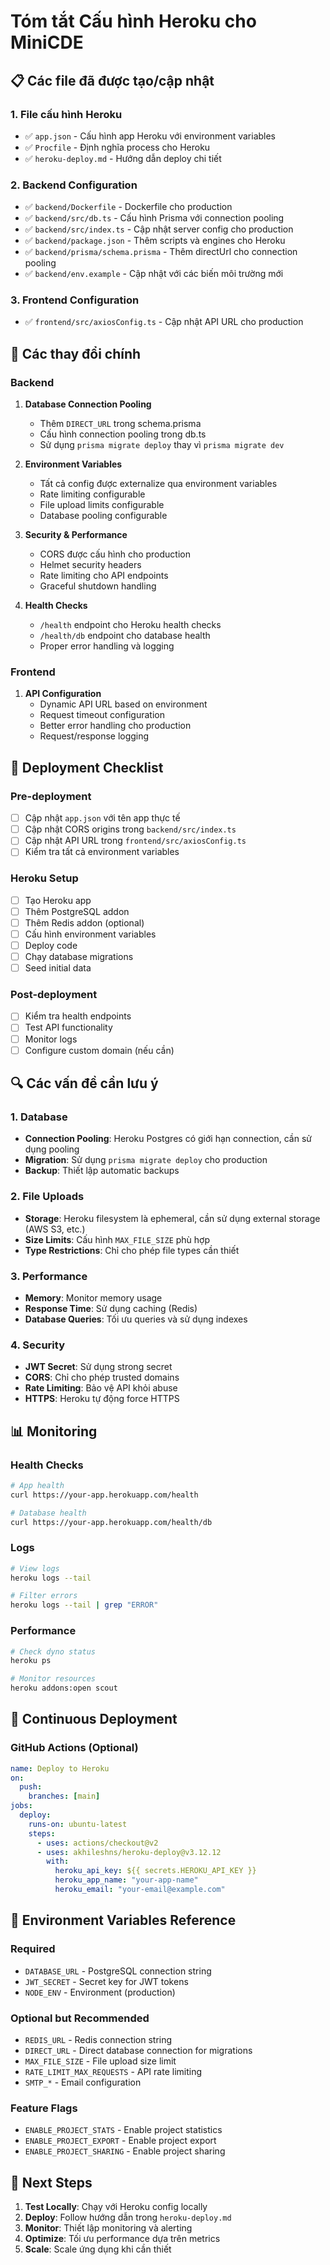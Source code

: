 # Tóm tắt Cấu hình Heroku cho MiniCDE

## 📋 Các file đã được tạo/cập nhật

### 1. File cấu hình Heroku
- ✅ `app.json` - Cấu hình app Heroku với environment variables
- ✅ `Procfile` - Định nghĩa process cho Heroku
- ✅ `heroku-deploy.md` - Hướng dẫn deploy chi tiết

### 2. Backend Configuration
- ✅ `backend/Dockerfile` - Dockerfile cho production
- ✅ `backend/src/db.ts` - Cấu hình Prisma với connection pooling
- ✅ `backend/src/index.ts` - Cập nhật server config cho production
- ✅ `backend/package.json` - Thêm scripts và engines cho Heroku
- ✅ `backend/prisma/schema.prisma` - Thêm directUrl cho connection pooling
- ✅ `backend/env.example` - Cập nhật với các biến môi trường mới

### 3. Frontend Configuration
- ✅ `frontend/src/axiosConfig.ts` - Cập nhật API URL cho production

## 🔧 Các thay đổi chính

### Backend
1. **Database Connection Pooling**
   - Thêm `DIRECT_URL` trong schema.prisma
   - Cấu hình connection pooling trong db.ts
   - Sử dụng `prisma migrate deploy` thay vì `prisma migrate dev`

2. **Environment Variables**
   - Tất cả config được externalize qua environment variables
   - Rate limiting configurable
   - File upload limits configurable
   - Database pooling configurable

3. **Security & Performance**
   - CORS được cấu hình cho production
   - Helmet security headers
   - Rate limiting cho API endpoints
   - Graceful shutdown handling

4. **Health Checks**
   - `/health` endpoint cho Heroku health checks
   - `/health/db` endpoint cho database health
   - Proper error handling và logging

### Frontend
1. **API Configuration**
   - Dynamic API URL based on environment
   - Request timeout configuration
   - Better error handling cho production
   - Request/response logging

## 🚀 Deployment Checklist

### Pre-deployment
- [ ] Cập nhật `app.json` với tên app thực tế
- [ ] Cập nhật CORS origins trong `backend/src/index.ts`
- [ ] Cập nhật API URL trong `frontend/src/axiosConfig.ts`
- [ ] Kiểm tra tất cả environment variables

### Heroku Setup
- [ ] Tạo Heroku app
- [ ] Thêm PostgreSQL addon
- [ ] Thêm Redis addon (optional)
- [ ] Cấu hình environment variables
- [ ] Deploy code
- [ ] Chạy database migrations
- [ ] Seed initial data

### Post-deployment
- [ ] Kiểm tra health endpoints
- [ ] Test API functionality
- [ ] Monitor logs
- [ ] Configure custom domain (nếu cần)

## 🔍 Các vấn đề cần lưu ý

### 1. Database
- **Connection Pooling**: Heroku Postgres có giới hạn connection, cần sử dụng pooling
- **Migration**: Sử dụng `prisma migrate deploy` cho production
- **Backup**: Thiết lập automatic backups

### 2. File Uploads
- **Storage**: Heroku filesystem là ephemeral, cần sử dụng external storage (AWS S3, etc.)
- **Size Limits**: Cấu hình `MAX_FILE_SIZE` phù hợp
- **Type Restrictions**: Chỉ cho phép file types cần thiết

### 3. Performance
- **Memory**: Monitor memory usage
- **Response Time**: Sử dụng caching (Redis)
- **Database Queries**: Tối ưu queries và sử dụng indexes

### 4. Security
- **JWT Secret**: Sử dụng strong secret
- **CORS**: Chỉ cho phép trusted domains
- **Rate Limiting**: Bảo vệ API khỏi abuse
- **HTTPS**: Heroku tự động force HTTPS

## 📊 Monitoring

### Health Checks
```bash
# App health
curl https://your-app.herokuapp.com/health

# Database health
curl https://your-app.herokuapp.com/health/db
```

### Logs
```bash
# View logs
heroku logs --tail

# Filter errors
heroku logs --tail | grep "ERROR"
```

### Performance
```bash
# Check dyno status
heroku ps

# Monitor resources
heroku addons:open scout
```

## 🔄 Continuous Deployment

### GitHub Actions (Optional)
```yaml
name: Deploy to Heroku
on:
  push:
    branches: [main]
jobs:
  deploy:
    runs-on: ubuntu-latest
    steps:
      - uses: actions/checkout@v2
      - uses: akhileshns/heroku-deploy@v3.12.12
        with:
          heroku_api_key: ${{ secrets.HEROKU_API_KEY }}
          heroku_app_name: "your-app-name"
          heroku_email: "your-email@example.com"
```

## 📝 Environment Variables Reference

### Required
- `DATABASE_URL` - PostgreSQL connection string
- `JWT_SECRET` - Secret key for JWT tokens
- `NODE_ENV` - Environment (production)

### Optional but Recommended
- `REDIS_URL` - Redis connection string
- `DIRECT_URL` - Direct database connection for migrations
- `MAX_FILE_SIZE` - File upload size limit
- `RATE_LIMIT_MAX_REQUESTS` - API rate limiting
- `SMTP_*` - Email configuration

### Feature Flags
- `ENABLE_PROJECT_STATS` - Enable project statistics
- `ENABLE_PROJECT_EXPORT` - Enable project export
- `ENABLE_PROJECT_SHARING` - Enable project sharing

## 🎯 Next Steps

1. **Test Locally**: Chạy với Heroku config locally
2. **Deploy**: Follow hướng dẫn trong `heroku-deploy.md`
3. **Monitor**: Thiết lập monitoring và alerting
4. **Optimize**: Tối ưu performance dựa trên metrics
5. **Scale**: Scale ứng dụng khi cần thiết 